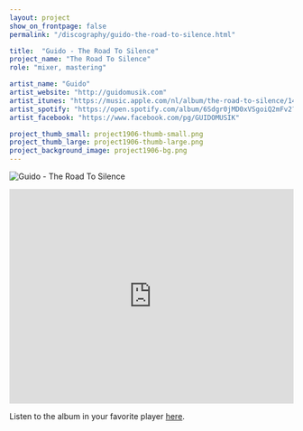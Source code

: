 ```yaml
---
layout: project
show_on_frontpage: false
permalink: "/discography/guido-the-road-to-silence.html"

title:  "Guido - The Road To Silence"
project_name: "The Road To Silence"
role: "mixer, mastering"

artist_name: "Guido"
artist_website: "http://guidomusik.com"
artist_itunes: "https://music.apple.com/nl/album/the-road-to-silence/1483460067?l=en"
artist_spotify: "https://open.spotify.com/album/6Sdgr0jMD0xVSgoiQ2mFv2?si=PRt69K7IQZO-i8xB1qzClQ"
artist_facebook: "https://www.facebook.com/pg/GUIDOMUSIK"

project_thumb_small: project1906-thumb-small.png
project_thumb_large: project1906-thumb-large.png
project_background_image: project1906-bg.png
---
```


![Guido - The Road To Silence](../../img/project1906-image01.png)

<iframe src="https://open.spotify.com/embed/album/6Sdgr0jMD0xVSgoiQ2mFv2" width="100%" height="380" frameborder="0" allowtransparency="true" allow="encrypted-media"></iframe>

Listen to the album in your favorite player [here](https://bit.ly/2WTgQDG).

